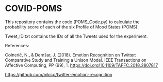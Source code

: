 # COVID-POMS

This repository contains the code (POMS_Code.py) to calculate the probability score of each of the six Profile of Mood States (POMS).

Tweet_ID.txt contains the IDs of all the Tweets used for the experiment.


References:

Colnerič, N., & Demšar, J. (2018). Emotion Recognition on Twitter: Comparative Study and Training a Unison Model. IEEE Transactions on Affective Computing, PP (99), 1. https://doi.org/10.1109/TAFFC.2018.2807817

https://github.com/nikicc/twitter-emotion-recognition
